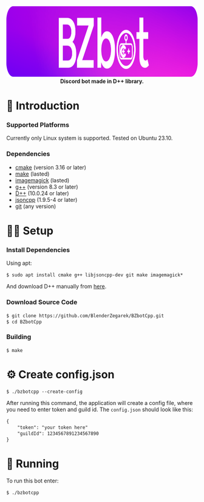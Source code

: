 <div align="center">
    <a href="#">
        <img height="185" src="https://raw.githubusercontent.com/BlenderZegarek/BZbotCpp/main/logowbg.svg"></svg>
    </a>
</div>

<div align="center"><strong>Discord bot made in D++ library.</strong></div>

# 👋 Introduction

### Supported Platforms

Currently only Linux system is supported. Tested on Ubuntu 23.10.

### Dependencies

- [cmake](https://cmake.org/) (version 3.16 or later)
- [make](https://www.gnu.org/software/make/) (lasted)
- [imagemagick](https://imagemagick.org/) (lasted)
- [g++](https://gcc.gnu.org) (version 8.3 or later)
- [D++](https://dpp.dev/) (10.0.24 or later)
- [jsoncpp](https://github.com/open-source-parsers/jsoncpp) (1.9.5-4 or later)
- [git](https://git-scm.com/) (any version)

# 🧑‍🔧 Setup

### Install Dependencies

Using apt:

```
$ sudo apt install cmake g++ libjsoncpp-dev git make imagemagick*
```

And download D++ manually from [here](https://dpp.dev/).

### Download Source Code

```
$ git clone https://github.com/BlenderZegarek/BZbotCpp.git
$ cd BZbotCpp
```

### Building
```
$ make
```

# ⚙️ Create config.json

```
$ ./bzbotcpp --create-config
```

After running this command, the application will create a config file, where you need to enter token and guild id.
The `config.json` should look like this:

```
{
    "token": "your token here"
    "guildId": 1234567891234567890
}
```

# 🏃 Running

To run this bot enter:

```
$ ./bzbotcpp
```

